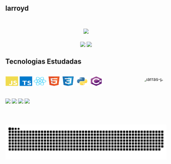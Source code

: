 ## larroyd

<h1 align="center">
    <img src="https://readme-typing-svg.herokuapp.com/?font=Righteous&size=35&center=true&vCenter=true&width=500&height=70&duration=4000&lines=Hi+There!+👋;+Eusou+Mateus+Larroyd!;" />
</h1>

<div align="center">
  <img src="https://github-readme-stats.vercel.app/api/top-langs/?username=larroydxox&layout=compact&theme=dark" height="160em"/>
  <img src="https://github-readme-stats.vercel.app/api?username=larroydxox&hide=stars&count_private=true&show_icons=true&theme=dark" height="160em"/>
</div>

<h2 align="left">Tecnologias Estudadas</h3>

  <div style="display: inline_block"><br>
  <img align="center" alt="Larra-Js" height="30" width="40" src="https://raw.githubusercontent.com/devicons/devicon/master/icons/javascript/javascript-plain.svg">
  <img align="center" alt="Larra-Ts" height="30" width="40" src="https://raw.githubusercontent.com/devicons/devicon/master/icons/typescript/typescript-plain.svg">
  <img align="center" alt="Larra-React" height="30" width="40" src="https://raw.githubusercontent.com/devicons/devicon/master/icons/react/react-original.svg">
  <img align="center" alt="Larra-HTML" height="30" width="40" src="https://raw.githubusercontent.com/devicons/devicon/master/icons/html5/html5-original.svg">
  <img align="center" alt="Larra-CSS" height="30" width="40" src="https://raw.githubusercontent.com/devicons/devicon/master/icons/css3/css3-original.svg">
  <img align="center" alt="Larra-Python" height="30" width="40" src="https://raw.githubusercontent.com/devicons/devicon/master/icons/python/python-original.svg">
  <img align="center" alt="Larra-Csharp" height="30" width="40" src="https://raw.githubusercontent.com/devicons/devicon/master/icons/csharp/csharp-original.svg">
  <img align="right" alt="larras-pic" height="150" style="border-radius:50px;" src="https://imgur.com/1lBhCiv">
</div>
  
 #
 
<div> 
  <a href="https://instagram.com/ilarroyd" target="_blank"><img src="https://img.shields.io/badge/-Instagram-%23E4405F?style=for-the-badge&logo=instagram&logoColor=white" target="_blank"></a>
 	<a href="https://www.twitch.tv/justlarroyd" target="_blank"><img src="https://img.shields.io/badge/Twitch-9146FF?style=for-the-badge&logo=twitch&logoColor=white" target="_blank"></a>
  <a href = "mailto:codelarroyd@gmail.com"><img src="https://img.shields.io/badge/-Gmail-%23333?style=for-the-badge&logo=gmail&logoColor=white" target="_blank"></a>
  <a href="https://www.linkedin.com/in/mateus-larroyd-33822b210/" target="_blank"><img src="https://img.shields.io/badge/-LinkedIn-%230077B5?style=for-the-badge&logo=linkedin&logoColor=white" target="_blank"></a> 
  
</div>

#

  <img alt="snake eating my contributions" src="https://raw.githubusercontent.com/salesp07/salesp07/output/github-contribution-grid-snake.svg" />
